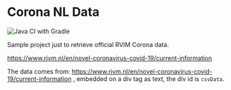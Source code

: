 # Corona NL Data

![Java CI with Gradle](https://github.com/mashimom/corona_nl/workflows/Java%20CI%20with%20Gradle/badge.svg)

Sample project just to retrieve official RVIM Corona data.

https://www.rivm.nl/en/novel-coronavirus-covid-19/current-information

The data comes from:
https://www.rivm.nl/en/novel-coronavirus-covid-19/current-information
, embedded on a div tag as text, the div id is `csvData`.
